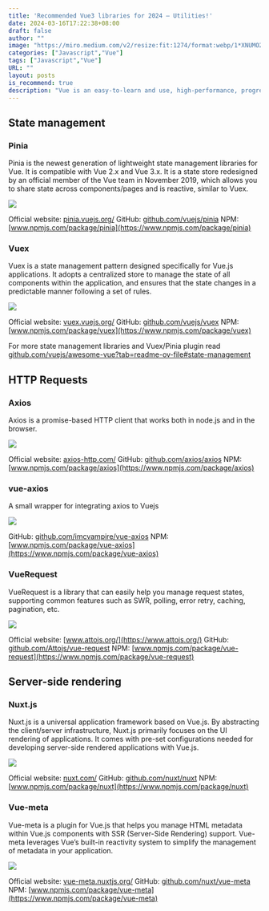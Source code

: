 ```yaml
---
title: 'Recommended Vue3 libraries for 2024 — Utilities!'
date: 2024-03-16T17:22:38+08:00
draft: false
author: ""
image: "https://miro.medium.com/v2/resize:fit:1274/format:webp/1*XNUMO2PM_SwVgmdGARQtCQ.png"
categories: ["Javascript","Vue"]
tags: ["Javascript","Vue"]
URL: ""
layout: posts
is_recommend: true
description: "Vue is an easy-to-learn and use, high-performance, progressive JavaScript framework with a wide range of applications, beloved by developers...."
---
```


## State management

### Pinia

Pinia is the newest generation of lightweight state management libraries for Vue. It is compatible with Vue 2.x and Vue 3.x. It is a state store redesigned by an official member of the Vue team in November 2019, which allows you to share state across components/pages and is reactive, similar to Vuex.

![](https://miro.medium.com/v2/resize:fit:1400/format:webp/1*PMFRhC-7i5tLVukii37AoA.png)

Official website: [pinia.vuejs.org/](https://pinia.vuejs.org/)
GitHub: [github.com/vuejs/pinia](https://github.com/vuejs/pinia)
NPM: [www.npmjs.com/package/pinia](https://www.npmjs.com/package/pinia)

### Vuex

Vuex is a state management pattern designed specifically for Vue.js applications. It adopts a centralized store to manage the state of all components within the application, and ensures that the state changes in a predictable manner following a set of rules.

![](https://miro.medium.com/v2/resize:fit:1400/format:webp/1*MpDhPFA2wv0nV-Ex-oqFNQ.png)

Official website: [vuex.vuejs.org/](https://vuex.vuejs.org/)
GitHub: [github.com/vuejs/vuex](https://github.com/vuejs/vuex)
NPM: [www.npmjs.com/package/vuex](https://www.npmjs.com/package/vuex)

For more state management libraries and Vuex/Pinia plugin read [github.com/vuejs/awesome-vue?tab=readme-ov-file#state-management](https://github.com/vuejs/awesome-vue?tab=readme-ov-file#state-management)

## HTTP Requests

### Axios

Axios is a promise-based HTTP client that works both in node.js and in the browser.

![](https://miro.medium.com/v2/resize:fit:1400/format:webp/1*cMHC_Ovla0ieHhQKXtHKjw.png)

Official website: [axios-http.com/](https://axios-http.com/)
GitHub: [github.com/axios/axios](https://github.com/axios/axios)
NPM: [www.npmjs.com/package/axios](https://www.npmjs.com/package/axios)

### vue-axios

A small wrapper for integrating axios to Vuejs

![](https://miro.medium.com/v2/resize:fit:1400/format:webp/1*i4EjCAOnzGEyXcXPN9kCnQ.png)

GitHub: [github.com/imcvampire/vue-axios](https://github.com/imcvampire/vue-axios)
NPM: [www.npmjs.com/package/vue-axios](https://www.npmjs.com/package/vue-axios)

### VueRequest

VueRequest is a library that can easily help you manage request states, supporting common features such as SWR, polling, error retry, caching, pagination, etc.

![](https://miro.medium.com/v2/resize:fit:1400/format:webp/1*LtbozsiS1HA-Q-E-cvwISA.png)

Official website: [www.attojs.org/](https://www.attojs.org/)
GitHub: [github.com/Attojs/vue-request](https://github.com/Attojs/vue-request)
NPM: [www.npmjs.com/package/vue-request](https://www.npmjs.com/package/vue-request)

## Server-side rendering

### Nuxt.js

Nuxt.js is a universal application framework based on Vue.js. By abstracting the client/server infrastructure, Nuxt.js primarily focuses on the UI rendering of applications. It comes with pre-set configurations needed for developing server-side rendered applications with Vue.js.

![](https://miro.medium.com/v2/resize:fit:1400/format:webp/1*oIRZ_XTikIiP-0dolgSrAw.png)

Official website: [nuxt.com/](https://nuxt.com/)
GitHub: [github.com/nuxt/nuxt](https://github.com/nuxt/nuxt)
NPM: [www.npmjs.com/package/nuxt](https://www.npmjs.com/package/nuxt)

### Vue-meta

Vue-meta is a plugin for Vue.js that helps you manage HTML metadata within Vue.js components with SSR (Server-Side Rendering) support. Vue-meta leverages Vue’s built-in reactivity system to simplify the management of metadata in your application.

![](https://miro.medium.com/v2/resize:fit:1400/format:webp/1*KbsAuu30pYfqeeqPaQnukw.png)

Official website: [vue-meta.nuxtjs.org/](https://vue-meta.nuxtjs.org/)
GitHub: [github.com/nuxt/vue-meta](https://github.com/nuxt/vue-meta)
NPM: [www.npmjs.com/package/vue-meta](https://www.npmjs.com/package/vue-meta)
